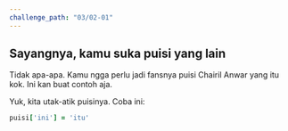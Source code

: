 ```yaml
---
challenge_path: "03/02-01"
---
```


## Sayangnya, kamu suka puisi yang lain

Tidak apa-apa. Kamu ngga perlu jadi fansnya puisi Chairil Anwar yang itu kok. Ini kan buat contoh aja.

Yuk, kita utak-atik puisinya. Coba ini:

```ruby
puisi['ini'] = 'itu'
```
